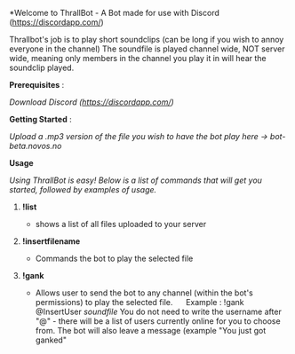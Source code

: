 *Welcome to ThrallBot - A Bot made for use with Discord (https://discordapp.com/)

Thrallbot's job is to play short soundclips (can be long if you wish to annoy everyone in the channel)
The soundfile is played channel wide, NOT server wide, meaning only members in the channel you play it in will hear the soundclip played.

**Prerequisites** :

*Download Discord (https://discordapp.com/)*

**Getting Started** : 

 *Upload a .mp3 version of the file you wish to have the bot play here -> bot-beta.novos.no*

**Usage** 

*Using ThrallBot is easy! Below is a list of commands that will get you started, followed by examples of usage.*

1. **!list**
   
   * shows a list of all files uploaded to your server
     
1.  **!insertfilename**
     
    * Commands the bot to play the selected file
    
1. **!gank**

    * Allows user to send the bot to any channel (within the bot's permissions) to play the selected file. 
      Example : !gank @InsertUser *soundfile* You do not need to write the username after "@" - there will be a list of users currently online for you to choose from. The bot will also leave a message (example "You just got ganked" 
      
    
    
   

   
   

















